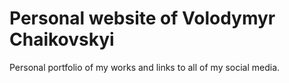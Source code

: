 # Personal website of Volodymyr Chaikovskyi
 Personal portfolio of my works and links to all of my social media.
 
